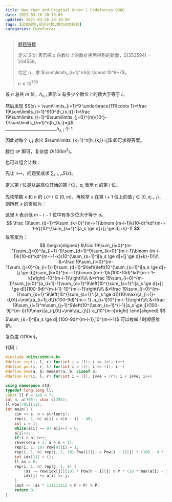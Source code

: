 ```yaml
---
title: New Year and Original Order | Codeforces 908G
date: 2021-03-26 20:19:09
updated: 2021-03-26 20:19:09
tags: [动态规划,组合计数,数位动态规划]
categories: Codeforces
---
```

> [题目链接](https://codeforces.com/problemset/problem/908/G)
>
> 定义 $S(x)$ 表示把 $x$ 各数位上的数排序后得到的新数，$S(353594)=334559$。
>
> 给定 $n$，求 $\sum\limits_{i=1}^nS(i) \bmod 10^9+7$。
>
> $n \le 10^{700}$

设 $n$ 总共 $m$ 位，$h_{x,i}$ 表示 $x$ 有多少个数位上的数大于等于 $i$。  

<!-- more -->

然后发现 $S(x) = \sum\limits_{i=1}^9 \underbrace{111\cdots 1}=\frac 19\sum\limits_{i=1}^910^{h_{x,i}}-1=\frac 19\sum\limits_{i=1}^9\sum\limits_{j=0}^{m}(10^j-1)\sum\limits_{k=1}^n[h_{k,i}=j]$  
_________________________$h_{x,i}$ 个 $1$

因此对每个 $i,j$ 求出 $\sum\limits_{k=1}^n[h_{k,i}=j]$ 即可求得答案。

数位 ```DP``` 即可，复杂度 $O(100m^2)$。

也可以组合计数：

先让 ```n++```，问题变成求 $\sum_{x < n}S(x)$。

定义第 $i$ 位是从最高位开始的第 $i$ 位，$a_i$ 表示 $n$ 的第 $i$ 位。

先枚举数 $x$ 和 $n$ 的 ```LCP``` $i \in [0,m)$，再枚举 $x$ 在第 $i+1$ 位上的值 $j \in [0,a_{i+1})$，则所有 $x$ 的贡献为：

这里 $k$ 表示低 $m-i-1$ 位中有多少位大于等于 $d$。
$$
\frac 19\sum_{d=1}^9\sum_{k=0}^{m-i-1}\binom {m-i-1}k(10-d)^kd^{m-i-1-k}(10^{\sum_{s=1}^i[a_s \ge d]+[j \ge d]+k}-1)
$$
故答案为：
$$
\begin{aligned}
&\frac 19\sum_{i=0}^{m-1}\sum_{j=0}^{a_{i+1}-1}\sum_{d=1}^9\sum_{k=0}^{m-i-1}\binom {m-i-1}k(10-d)^kd^{m-i-1-k}(10^{\sum_{s=1}^i[a_s \ge d]+[j \ge d]+k}-1)\\\\
&=\frac 19\sum_{i=0}^{m-1}\sum_{j=0}^{a_{i+1}-1}\sum_{d=1}^9\left(\left(10^{\sum_{s=1}^i[a_s \ge d]+[j \ge d]}\sum_{k=0}^{m-i-1}\binom {m-i-1}k(100-10d)^kd^{m-i-1-k}\right)-10^{m-i-1}\right)\\\\
&=\frac 19\sum_{i=0}^{m-1}\sum_{j=0}^{a_{i+1}-1}\sum_{d=1}^9\left(10^{\sum_{s=1}^i[a_s \ge d]+[j \ge d]}(100-9d)^{m-i-1}-10^{m-i-1}\right)\\\\
&=\frac 19\sum_{i=0}^{m-1}\sum_{d=1}^9\left(10^{\sum_{s=1}^i[a_s \ge d]}(10\max\{a_{i+1}-d,0\}+\min\{a_{i+1},d\})(100-9d)^{m-i-1}-a_{i+1}10^{m-i-1}\right)\\\\
&=\frac 19\sum_{i=1}^m\sum_{j=1}^9\left(10^{\sum_{s=1}^{i-1}[a_s \ge j]}(100-9j)^{m-i}(10\max\{a_i-j,0\}+\min\{a_i,j\})-a_i10^{m-i}\right)
\end{aligned}
$$
$\sum_{s=1}^i[a_s \ge d],(100-9d)^{m-i-1},10^{m-i-1}$ 可以枚举 $i$ 时顺便维护。

复杂度 $O(10m)$。

代码：

```cpp
#include <bits/stdc++.h>
#define rep(i, l, r) for(int i = (l); i <= (r); i++)
#define per(i, r, l) for(int i = (r); i >= (l); i--)
#define mem(a, b) memset(a, b, sizeof a)
#define For(i, l, r) for(int i = (l), i##e = (r); i < i##e; i++)

using namespace std;
typedef long long ll;
const ll P = 1e9 + 7;
int n, a[705]; char s[705];
ll Pow[705][11];
int main() {
    cin >> s, n = strlen(s);
    rep(i, 1, n) a[i] = s[n - i] - 48;
    int i = 1;
    while(a[i] == 9) a[i++] = 0;
    a[i]++;
    if(i > n) n++;
    reverse(a + 1, a + n + 1);
    rep(i, 1, 10) Pow[0][i] = 1;
    rep(i, 1, n) rep(j, 1, 10) Pow[i][j] = Pow[i - 1][j] * (100 - 9 * j) % P;
    int idx[11] = {};
    ll as = 0;
    rep(i, 1, n) rep(j, 1, 9) {
        (as += Pow[idx[j]][10] * Pow[n - i][j] % P * (10 * max(a[i] - j, 0) + min(a[i], j)) - a[i] * Pow[n - i][10]) %= P;
        idx[j] += a[i] >= j;
    }
    cout << (as * 111111112 % P + P) % P;
    return 0;
}
```